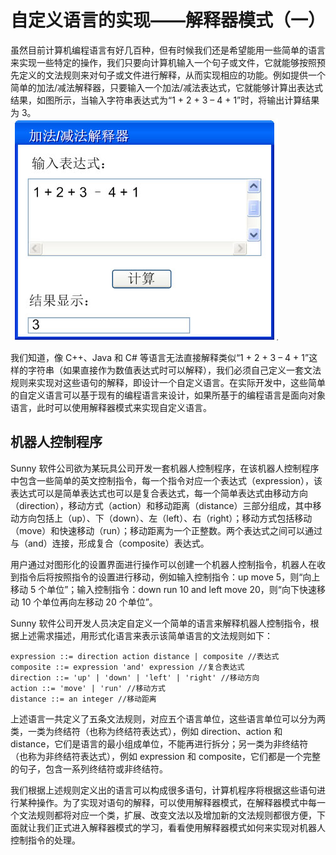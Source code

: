 # 自定义语言的实现——解释器模式（一）
虽然目前计算机编程语言有好几百种，但有时候我们还是希望能用一些简单的语言来实现一些特定的操作，我们只要向计算机输入一个句子或文件，它就能够按照预先定义的文法规则来对句子或文件进行解释，从而实现相应的功能。例如提供一个简单的加法/减法解释器，只要输入一个加法/减法表达式，它就能够计算出表达式结果，如图所示，当输入字符串表达式为“1 + 2 + 3 – 4 + 1”时，将输出计算结果为 3。  
![加法/减法解释器示意图](images/1341330817_7035.jpg)  

我们知道，像 C++、Java 和 C# 等语言无法直接解释类似“1 + 2 + 3 – 4 + 1”这样的字符串（如果直接作为数值表达式时可以解释），我们必须自己定义一套文法规则来实现对这些语句的解释，即设计一个自定义语言。在实际开发中，这些简单的自定义语言可以基于现有的编程语言来设计，如果所基于的编程语言是面向对象语言，此时可以使用解释器模式来实现自定义语言。  
## 机器人控制程序  

Sunny 软件公司欲为某玩具公司开发一套机器人控制程序，在该机器人控制程序中包含一些简单的英文控制指令，每一个指令对应一个表达式（expression），该表达式可以是简单表达式也可以是复合表达式，每一个简单表达式由移动方向（direction），移动方式（action）和移动距离（distance）三部分组成，其中移动方向包括上（up）、下（down）、左（left）、右（right）；移动方式包括移动（move）和快速移动（run）；移动距离为一个正整数。两个表达式之间可以通过与（and）连接，形成复合（composite）表达式。  

用户通过对图形化的设置界面进行操作可以创建一个机器人控制指令，机器人在收到指令后将按照指令的设置进行移动，例如输入控制指令：up move 5，则“向上移动 5 个单位”；输入控制指令：down  run 10 and left move 20，则“向下快速移动 10 个单位再向左移动 20 个单位”。  

Sunny 软件公司开发人员决定自定义一个简单的语言来解释机器人控制指令，根据上述需求描述，用形式化语言来表示该简单语言的文法规则如下：  
```
expression ::= direction action distance | composite //表达式
composite ::= expression 'and' expression //复合表达式
direction ::= 'up' | 'down' | 'left' | 'right' //移动方向
action ::= 'move' | 'run' //移动方式
distance ::= an integer //移动距离
```  

上述语言一共定义了五条文法规则，对应五个语言单位，这些语言单位可以分为两类，一类为终结符（也称为终结符表达式），例如 direction、action 和 distance，它们是语言的最小组成单位，不能再进行拆分；另一类为非终结符（也称为非终结符表达式），例如 expression 和 composite，它们都是一个完整的句子，包含一系列终结符或非终结符。  

我们根据上述规则定义出的语言可以构成很多语句，计算机程序将根据这些语句进行某种操作。为了实现对语句的解释，可以使用解释器模式，在解释器模式中每一个文法规则都将对应一个类，扩展、改变文法以及增加新的文法规则都很方便，下面就让我们正式进入解释器模式的学习，看看使用解释器模式如何来实现对机器人控制指令的处理。
